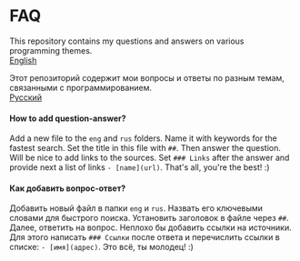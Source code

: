 # FAQ

This repository contains my questions and answers on various programming themes.<br>
[English](eng)

Этот репозиторий содержит мои вопросы и ответы по разным темам, связанными с программированием.<br>
[Русский](rus)

#### How to add question-answer?

Add a new file to the `eng` and `rus` folders. Name it with keywords for the fastest search. Set the title in this file with `##`. Then answer the question. Will be nice to add links to the sources. Set `### Links` after the answer and provide next a list of links `- [name](url)`. That's all, you're the best! :)

#### Как добавить вопрос-ответ?

Добавить новый файл в папки `eng` и `rus`. Назвать его ключевыми словами для быстрого поиска. Установить заголовок в файле через `##`. Далее, ответить на вопрос. Неплохо бы добавить ссылки на источники. Для этого написать `### Ссылки` после ответа и перечислить ссылки в списке: `- [имя](адрес)`. Это всё, ты молодец! :)

